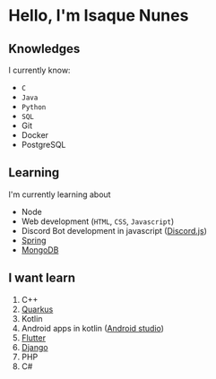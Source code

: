# Hello, I'm Isaque Nunes

## Knowledges
I currently know:
- `C`
- `Java`
- `Python`
- `SQL`
- Git
- Docker
- PostgreSQL

## Learning
I'm currently learning about
- Node
- Web development (`HTML`, `CSS`, `Javascript`)
- Discord Bot development in javascript ([Discord.js](https://discord.js.org/#/))
- [Spring](https://spring.io/)
- [MongoDB](https://www.mongodb.com/)

## I want learn
1. C++
2. [Quarkus](https://quarkus.io/)
3. Kotlin
4. Android apps in kotlin ([Android studio](https://developer.android.com/kotlin))
5. [Flutter](https://flutter.dev/)
6. [Django](https://www.djangoproject.com/)
7. PHP
8. C#
